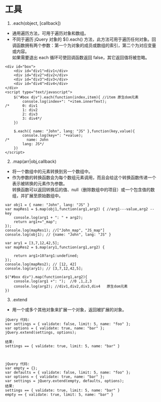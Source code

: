 # 工具

1. .each(object, [callback])
- 通用遍历方法，可用于遍历对象和数组。
- 不同于遍历 jQuery 对象的 $().each() 方法，此方法可用于遍历任何对象。回调函数拥有两个参数：第一个为对象的成员或数组的索引，第二个为对应变量或内容。   
如果需要退出 each 循环可使回调函数返回 false，其它返回值将被忽略。

```
<div id="box">
    <div id="div1">div1</div>
    <div id="div2">div2</div>
    <div id="div3">div3</div>
    <div id="div4">div4</div>
</div>
<script type="text/javascript">
    $("#box div").each(function(index,item){ //item 原生dom元素
        console.log(index+": "+item.innerText);
/*      0: div1
        1: div2
        2: div3
        3: div4*/
    })

    $.each({ name: "John", lang: "JS" },function(key,value){
        console.log(key+": "+value);
/*        name: John
        lang: JS*/
    })
</script>

```

2. .map(arr|obj,callback)
-  将一个数组中的元素转换到另一个数组中。
- 作为参数的转换函数会为每个数组元素调用，而且会给这个转换函数传递一个表示被转换的元素作为参数。  
转换函数可以返回转换后的值、null（删除数组中的项目）或一个包含值的数组，并扩展至原始数组中。

```
var obj1 = { name: "John", lang: "JS" }
var mapRes1 = $.map(obj1,function(arg1,arg2) { //arg1---value,arg2 --key
    console.log(arg1 + ": " + arg2);
    return arg1+="_map";
});
console.log(mapRes1); //["John_map", "JS_map"]
console.log(obj1); // {name: "John", lang: "JS" }

var ary1 = [3,7,12,42,5];
var mapRes2 = $.map(ary1,function(arg1,arg2) {

    return arg1>10?arg1:undefined;
});
console.log(mapRes2); // [12, 42]
console.log(ary1); // [3,7,12,42,5];

$("#box div").map(function(arg1,arg2){
    console.log(arg1 +": ");  //0 ,1,2,3
    console.log(arg2); //div1,div2,div3,div4   原生dom元素
}) 
```

3. .extend
- 用一个或多个其他对象来扩展一个对象，返回被扩展的对象。

```
jQuery 代码:
var settings = { validate: false, limit: 5, name: "foo" };
var options = { validate: true, name: "bar" };
jQuery.extend(settings, options);

结果:
settings == { validate: true, limit: 5, name: "bar" }
 


jQuery 代码:
var empty = {};
var defaults = { validate: false, limit: 5, name: "foo" };
var options = { validate: true, name: "bar" };
var settings = jQuery.extend(empty, defaults, options);
结果:
settings == { validate: true, limit: 5, name: "bar" }
empty == { validate: true, limit: 5, name: "bar" }
```






